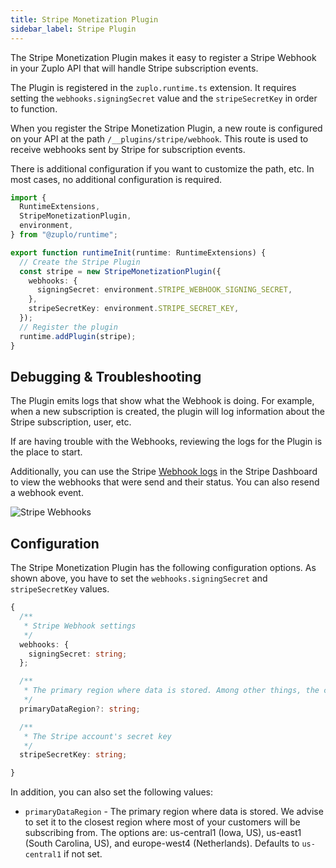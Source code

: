 ```yaml
---
title: Stripe Monetization Plugin
sidebar_label: Stripe Plugin
---
```


The Stripe Monetization Plugin makes it easy to register a Stripe Webhook in
your Zuplo API that will handle Stripe subscription events.

The Plugin is registered in the `zuplo.runtime.ts` extension. It requires
setting the `webhooks.signingSecret` value and the `stripeSecretKey` in order to
function.

When you register the Stripe Monetization Plugin, a new route is configured on
your API at the path `/__plugins/stripe/webhook`. This route is used to receive
webhooks sent by Stripe for subscription events.

There is additional configuration if you want to customize the path, etc. In
most cases, no additional configuration is required.

```ts
import {
  RuntimeExtensions,
  StripeMonetizationPlugin,
  environment,
} from "@zuplo/runtime";

export function runtimeInit(runtime: RuntimeExtensions) {
  // Create the Stripe Plugin
  const stripe = new StripeMonetizationPlugin({
    webhooks: {
      signingSecret: environment.STRIPE_WEBHOOK_SIGNING_SECRET,
    },
    stripeSecretKey: environment.STRIPE_SECRET_KEY,
  });
  // Register the plugin
  runtime.addPlugin(stripe);
}
```

## Debugging & Troubleshooting

The Plugin emits logs that show what the Webhook is doing. For example, when a
new subscription is created, the plugin will log information about the Stripe
subscription, user, etc.

If are having trouble with the Webhooks, reviewing the logs for the Plugin is
the place to start.

Additionally, you can use the Stripe
[Webhook logs](https://dashboard.stripe.com/test/webhooks) in the Stripe
Dashboard to view the webhooks that were send and their status. You can also
resend a webhook event.

![Stripe Webhooks](/media/stripe-monetization-plugin/image.png)

## Configuration

The Stripe Monetization Plugin has the following configuration options. As shown
above, you have to set the `webhooks.signingSecret` and `stripeSecretKey`
values.

```ts
{
  /**
   * Stripe Webhook settings
   */
  webhooks: {
    signingSecret: string;
  };

  /**
   * The primary region where data is stored. Among other things, the choice of * location impacts latency. Defaults to `us-central1`
   */
  primaryDataRegion?: string;

  /**
   * The Stripe account's secret key
   */
  stripeSecretKey: string;

}
```

In addition, you can also set the following values:

- `primaryDataRegion` - The primary region where data is stored. We advise to
  set it to the closest region where most of your customers will be subscribing
  from. The options are: us-central1 (Iowa, US), us-east1 (South Carolina, US),
  and europe-west4 (Netherlands). Defaults to `us-central1` if not set.

